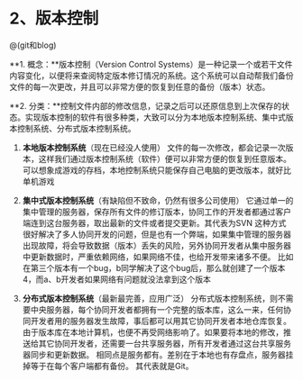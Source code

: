 # 2、版本控制

@(git和blog)


**1. 概念：**版本控制（Version Control Systems）是一种记录一个或若干文件内容变化，以便将来查阅特定版本修订情况的系统。这个系统可以自动帮我们备份文件的每一次更改，并且可以非常方便的恢复到任意的备份（版本）状态。

**2. 分类：**控制文件内部的修改信息，记录之后可以还原信息到上次保存的状态。实现版本控制的软件有很多种类，大致可以分为本地版本控制系统、集中式版本控制系统、分布式版本控制系统。
1. **本地版本控制系统**（现在已经没人使用）
文件的每一次修改，都会记录一次版本，这样我们通过版本控制系统（软件）便可以非常方便的恢复到任意版本。
可以想象成游戏的存档，本地控制系统只能保存自己电脑的更改版本，就好比单机游戏

2. **集中式版本控制系统**（有缺陷但不致命，仍然有很多公司使用）
它通过单一的集中管理的服务器，保存所有文件的修订版本，协同工作的开发者都通过客户端连到这台服务器，取出最新的文件或者提交更新。其代表为SVN
这种方式很好解决了多人协同开发的问题，但是也有一个弊端，如果集中管理的服务器出现故障，将会导致数据（版本）丢失的风险，另外协同开发者从集中服务器中更新数据时，严重依赖网络，如果网络不佳，也给开发带来诸多不便。
   比如在第三个版本有一个bug，b同学解决了这个bug后，那么就创建了一个版本4，而a、b开发者如果网络有问题就没法拿到这个版本

3. **分布式版本控制系统**（最新最完善，应用广泛）
分布式版本控制系统，则不需要中央服务器，每个协同开发者都拥有一个完整的版本库，这么一来，任何协同开发者用的服务器发生故障，事后都可以用其它协同开发者本地仓库恢复。由于版本库在本地计算机，也便不再受网络影响了。如果要将本地的修改，推送给其它协同开发者，还需要一台共享服务器，所有开发者通过这台共享服务器同步和更新数据。
相同点是服务都有。差别在于本地也有存盘点，服务器挂掉等于在每个客户端都有备份。
其代表就是Git。